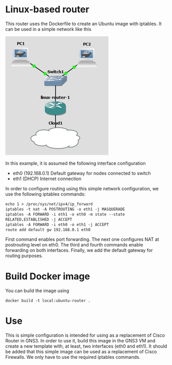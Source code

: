 # Linux-based router
This router uses the Dockerfile to create an Ubuntu image with iptables.
It can be used in a simple network like this

![notFound](../images/linux-router.png)

In this example, it is assumed the following interface configuration

- eth0 (192.168.0.1) Default gateway for nodes connected to switch
- eth1 (DHCP) Internet connection

In order to configure routing using this simple network configuration, we use
the following iptables commands:

```
echo 1 > /proc/sys/net/ipv4/ip_forward
iptables -t nat -A POSTROUTING -o eth1 -j MASQUERADE
iptables -A FORWARD -i eth1 -o eth0 -m state --state RELATED,ESTABLISHED -j ACCEPT
iptables -A FORWARD -i eth0 -o eth1 -j ACCEPT
route add default gw 192.168.0.1 eth0
```

First command enables port forwarding. The next one configures NAT at postrouting level on eth0.
The third and fourth commands enable forwarding on both interfaces. Finally, we add the default
gateway for routing purposes.

# Build Docker image
You can build the image using

```
docker build -t local:ubuntu-router .
```

# Use

This is simple configuration is intended for using as a replacement of Cisco Router in GNS3.
In order to use it, build this image in the GNS3 VM and create a new template with, at least,
two interfaces (eth0 and eth1). It should be added that this simple image can be used as a 
replacement of Cisco Firewalls. We only have to use the required iptables commands. 
